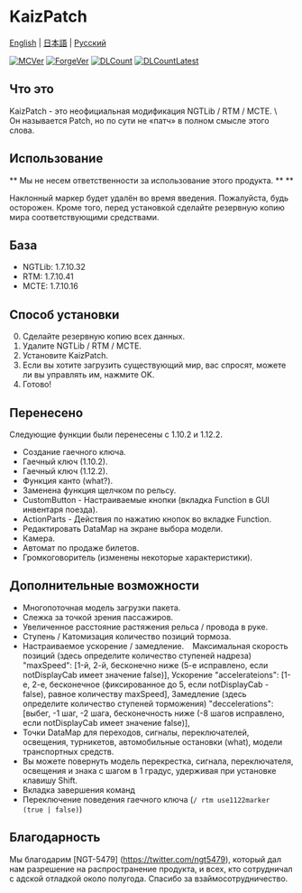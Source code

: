 # KaizPatch

[English](README.md) | [日本語](README.ja.md) | [Русский](README.ru.md)

[![MCVer](https://img.shields.io/badge/Minecraft-1.7.10-brightgreen)](https://www.minecraft.net/)
[![ForgeVer](https://img.shields.io/badge/Forge-10.13.4.1614-important)](https://files.minecraftforge.net/maven/net/minecraftforge/forge/index_1.7.10.html)
[![DLCount](https://img.shields.io/github/downloads/Kai-Z-JP/KaizPatchX/total)](https://github.com/Kai-Z-JP/KaizPatchX/releases)
[![DLCountLatest](https://img.shields.io/github/downloads/Kai-Z-JP/KaizPatchX/latest/total)](https://github.com/Kai-Z-JP/KaizPatchX/releases/latest)

## Что это
KaizPatch - это неофициальная модификация NGTLib / RTM / MCTE. \ \
Он называется Patch, но по сути не «патч» в полном смысле этого слова.

## Использование

** Мы не несем ответственности за использование этого продукта. ** **

Наклонный маркер будет удалён во время введения. Пожалуйста, будь осторожен. Кроме того, перед установкой сделайте резервную копию мира соответствующими средствами.

## База

- NGTLib: 1.7.10.32
- RTM: 1.7.10.41
- MCTE: 1.7.10.16

## Способ установки

0. Сделайте резервную копию всех данных.
1. Удалите NGTLib / RTM / MCTE.
2. Установите KaizPatch.
3. Если вы хотите загрузить существующий мир, вас спросят, можете ли вы управлять им, нажмите OK.
4. Готово!

## Перенесено

Следующие функции были перенесены с 1.10.2 и 1.12.2.

- Создание гаечного ключа.
- Гаечный ключ (1.10.2).
- Гаечный ключ (1.12.2).
- Функция канто (what?).
- Заменена функция щелчком по рельсу.
- CustomButton - Настраиваемые кнопки (вкладка Function в GUI инвентаря поезда).
- ActionParts - Действия по нажатию кнопок во вкладке Function.
- Редактировать DataMap на экране выбора модели.
- Камера.
- Автомат по продаже билетов.
- Громкоговоритель (изменены некоторые характеристики).

## Дополнительные возможности
- Многопоточная модель загрузки пакета.
- Слежка за точкой зрения пассажиров.
- Увеличенное расстояние растяжения рельса / провода в руке.
- Ступень / Катомизация количество позиций тормоза.
- Настраиваемое ускорение / замедление.
  `` ``
  Максимальная скорость позиций (здесь определите количество ступеней надреза)
  "maxSpeed": [1-й, 2-й, бесконечно ниже (5-е исправлено, если notDisplayCab имеет значение false)],
  Ускорение
  "accelerateions": [1-е, 2-е, бесконечное (фиксированное до 5, если notDisplayCab - false), равное количеству maxSpeed],
  Замедление (здесь определите количество ступеней торможения)
  "deccelerations": [выбег, -1 шаг, -2 шага, бесконечность ниже (-8 шагов исправлено, если notDisplayCab имеет значение false)],
  `` ``
- Точки DataMap для переходов, сигналы, переключателей, освещения, турникетов, автомобильные остановки (what), модели транспортных средств.
- Вы можете повернуть модель перекрестка, сигнала, переключателя, освещения и знака с шагом в 1 градус, удерживая при установке клавишу Shift.
- Вкладка завершения команд
- Переключение поведения гаечного ключа (`/ rtm use1122marker (true | false)`)

## Благодарность
Мы благодарим [NGT-5479] (https://twitter.com/ngt5479), который дал нам разрешение на распространение продукта, и всех, кто сотрудничал с адской отладкой около полугода. Спасибо за взаймосотрудничество.
